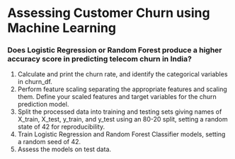 # Assessing Customer Churn using Machine Learning

### Does Logistic Regression or Random Forest produce a higher accuracy score in predicting telecom churn in India?

1. Calculate and print the churn rate, and identify the categorical variables in churn_df.
2. Perform feature scaling separating the appropriate features and scaling them. Define your scaled features and target variables for the churn prediction model.
3. Split the processed data into training and testing sets giving names of X_train, X_test, y_train, and y_test using an 80-20 split, setting a random state of 42 for reproducibility.
4. Train Logistic Regression and Random Forest Classifier models, setting a random seed of 42.
5. Assess the models on test data.
